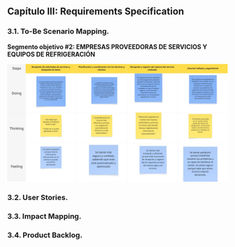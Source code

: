 ## Capítulo III: Requirements Specification <a id="c3"></a>

### 3.1. To-Be Scenario Mapping.


**Segmento objetivo #2: EMPRESAS PROVEEDORAS DE SERVICIOS Y EQUIPOS DE REFRIGERACIÓN**

![To-Be-Scenario-segment-2.png](../assets/chapter03/To-Be-Scenario-segment-2.png)


### 3.2. User Stories.
### 3.3. Impact Mapping.
### 3.4. Product Backlog.